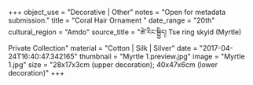 +++
object_use = "Decorative | Other"
notes = "Open for metadata submission."
title = "Coral Hair Ornament "
date_range = "20th"
cultural_region = "Amdo"
source_title = "ཚེ་རིང་སྐྱྱིད། Tse ring skyid (Myrtle) Private Collection"
material = "Cotton | Silk | Silver"
date = "2017-04-24T16:40:47.342165"
thumbnail = "Myrtle 1.preview.jpg"
image = "Myrtle 1.jpg"
size = "28x17x3cm (upper decoration); 40x47x6cm (lower decoration)"
+++
